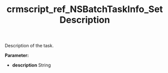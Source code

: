 ﻿---
title: crmscript_ref_NSBatchTaskInfo_SetDescription
description: NSBatchTaskInfo.SetDescription(String description)
intellisense: NSBatchTaskInfo.SetDescription
keywords: NSBatchTaskInfo, GetDescription
so.topic: reference
---

Description of the task.

**Parameter:** 
 - **description** String

